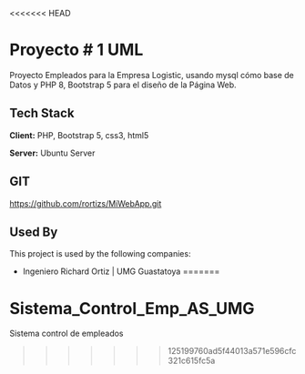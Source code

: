 <<<<<<< HEAD
# Proyecto # 1 UML

Proyecto Empleados para la Empresa Logistic, usando mysql cómo base de Datos y PHP 8, Bootstrap 5 para el diseño de la Página Web.

## Tech Stack

**Client:** PHP, Bootstrap 5, css3, html5

**Server:** Ubuntu Server


## GIT

https://github.com/rortizs/MiWebApp.git

## Used By

This project is used by the following companies:

- Ingeniero Richard Ortiz | UMG Guastatoya
=======
# Sistema_Control_Emp_AS_UMG
Sistema control de empleados
>>>>>>> 125199760ad5f44013a571e596cfc321c615fc5a
